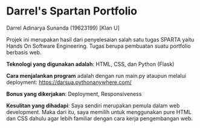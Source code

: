# Darrel's Spartan Portfolio
Darrel Adinarya Sunanda (19623199) [Klan U]

Projek ini merupakan hasil dari penyelesaian salah satu tugas SPARTA yaitu Hands On Software Engineering. Tugas berupa pembuatan suatu portfolio berbasis web.

**Teknologi yang digunakan adalah**: HTML, CSS, dan Python (Flask)

**Cara menjalankan program** adalah dengan run main.py ataupun melalui deployment: https://darsua.pythonanywhere.com/

**Bonus yang dikerjakan**: Deployment, Responsiveness

**Kesulitan yang dihadapi**: Saya sendiri merupakan pemula dalam web development. Maka dari itu, saya memilih untuk menggunakan pure HTML dan CSS dahulu agar lebih familiar dengan cara kerja pengembangan web.

